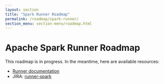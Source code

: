 ```yaml
---
layout: section
title: "Spark Runner Roadmap"
permalink: /roadmap/spark-runner/
section_menu: section-menu/roadmap.html
---
```

<!--
Licensed under the Apache License, Version 2.0 (the "License");
you may not use this file except in compliance with the License.
You may obtain a copy of the License at

http://www.apache.org/licenses/LICENSE-2.0

Unless required by applicable law or agreed to in writing, software
distributed under the License is distributed on an "AS IS" BASIS,
WITHOUT WARRANTIES OR CONDITIONS OF ANY KIND, either express or implied.
See the License for the specific language governing permissions and
limitations under the License.
-->

# Apache Spark Runner Roadmap

This roadmap is in progress. In the meantime, here are available resources:

 - [Runner documentation]({{site.base_url}}/documentation/runners/spark)
 - JIRA: [runner-spark](https://issues.apache.org/jira/issues/?jql=project%20%3D%20BEAM%20AND%20component%20%3D%20runner-spark)
